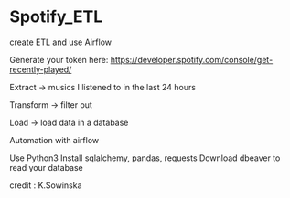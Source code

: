 # Spotify_ETL 
create ETL and use Airflow 

Generate your token here: https://developer.spotify.com/console/get-recently-played/

Extract -> musics I listened to in the last 24 hours

Transform -> filter out

Load -> load data in a database

Automation with airflow

Use Python3 
Install sqlalchemy, pandas, requests
Download dbeaver to read your database

credit : K.Sowinska
